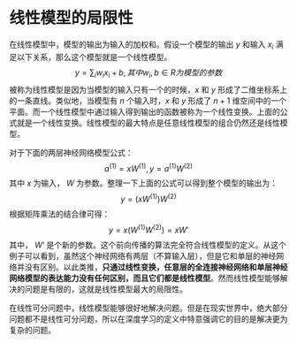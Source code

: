 # 线性模型的局限性

在线性模型中，模型的输出为输入的加权和。假设一个模型的输出 $y$ 和输入 $x_i$ 满足以下关系，那么这个模型就是一个线性模型。
$$
y=\sum_iw_ix_i+b, 其中 w_i,b \in R 为模型的参数
$$
被称为线性模型是因为当模型的输入只有一个的时候，$x$ 和 $y$ 形成了二维坐标系上的一条直线。类似地，当模型有 $n$ 个输入时，$x$ 和 $y$ 形成了 $n+1$ 维空间中的一个平面。而一个线性模型中通过输入得到输出的函数被称为一个线性变换。上面的公式就是一个线性变换。线性模型的最大特点是任意线性模型的组合仍然还是线性模型。

对于下面的两层神经网络模型公式：
$$
a^{(1)}=xW^{(1)}, y=a^{(1)}W^{(2)}
$$
其中 $x$ 为输入， $W$ 为参数。整理一下上面的公式可以得到整个模型的输出为：
$$
y=(xW^{(1)})W^{(2)}
$$
根据矩阵乘法的结合律可得：
$$
y=x(W^{(1)}W^{(2)})=xW'
$$
其中， $W‘$ 是个新的参数。这个前向传播的算法完全符合线性模型的定义。从这个例子可以看到，虽然这个神经网络有两层（不算输入层），但是它和单层的神经网络并没有区别。以此类推，**只通过线性变换，任意层的全连接神经网络和单层神经网络模型的表达能力没有任何区别，而且它们都是线性模型**。然而线性模型能够解决的问题是有限的，这就是线性模型最大的局限性。

在线性可分问题中，线性模型能够很好地解决问题。但是在现实世界中，绝大部分问题都不是线性可分问题，所以在深度学习的定义中特意强调它的目的是解决更为复杂的问题。